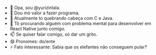 - 👋 Opa, sou @yurizinlala.
- 👀 Dou mó valor a fazer programa.
- 🌱 Atualmente to quebrando cabeça com C e Java.
- 💞️ Tô procurando alguém com problema mental para desenvolver em React Native junto comigo.
- 📫 Se quiser falar comigo, só dar um grito.
- 😄 Pronomes: do/ente
- ⚡ Fato interessante: Sabia que os elefantes não conseguem pular?

<!---
yurizinlala/yurizinlala is a ✨ special ✨ repository because its `README.md` (this file) appears on your GitHub profile.
You can click the Preview link to take a look at your changes.
--->
